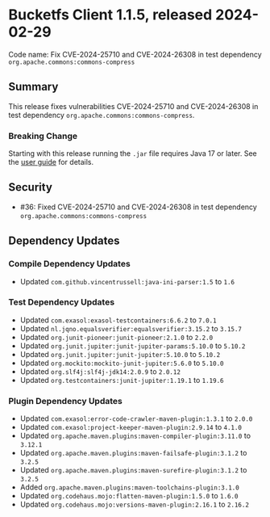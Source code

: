 # Bucketfs Client 1.1.5, released 2024-02-29

Code name: Fix CVE-2024-25710 and CVE-2024-26308 in test dependency `org.apache.commons:commons-compress`

## Summary

This release fixes vulnerabilities CVE-2024-25710 and CVE-2024-26308 in test dependency `org.apache.commons:commons-compress`.

### Breaking Change

Starting with this release running the `.jar` file requires Java 17 or later. See the [user guide](https://github.com/exasol/bucketfs-client/blob/main/doc/user_guide/user_guide.md#running-the-jar-file) for details.

## Security

* #36: Fixed CVE-2024-25710 and CVE-2024-26308 in test dependency `org.apache.commons:commons-compress`

## Dependency Updates

### Compile Dependency Updates

* Updated `com.github.vincentrussell:java-ini-parser:1.5` to `1.6`

### Test Dependency Updates

* Updated `com.exasol:exasol-testcontainers:6.6.2` to `7.0.1`
* Updated `nl.jqno.equalsverifier:equalsverifier:3.15.2` to `3.15.7`
* Updated `org.junit-pioneer:junit-pioneer:2.1.0` to `2.2.0`
* Updated `org.junit.jupiter:junit-jupiter-params:5.10.0` to `5.10.2`
* Updated `org.junit.jupiter:junit-jupiter:5.10.0` to `5.10.2`
* Updated `org.mockito:mockito-junit-jupiter:5.6.0` to `5.10.0`
* Updated `org.slf4j:slf4j-jdk14:2.0.9` to `2.0.12`
* Updated `org.testcontainers:junit-jupiter:1.19.1` to `1.19.6`

### Plugin Dependency Updates

* Updated `com.exasol:error-code-crawler-maven-plugin:1.3.1` to `2.0.0`
* Updated `com.exasol:project-keeper-maven-plugin:2.9.14` to `4.1.0`
* Updated `org.apache.maven.plugins:maven-compiler-plugin:3.11.0` to `3.12.1`
* Updated `org.apache.maven.plugins:maven-failsafe-plugin:3.1.2` to `3.2.5`
* Updated `org.apache.maven.plugins:maven-surefire-plugin:3.1.2` to `3.2.5`
* Added `org.apache.maven.plugins:maven-toolchains-plugin:3.1.0`
* Updated `org.codehaus.mojo:flatten-maven-plugin:1.5.0` to `1.6.0`
* Updated `org.codehaus.mojo:versions-maven-plugin:2.16.1` to `2.16.2`
